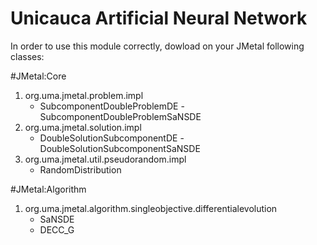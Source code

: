 # Unicauca Artificial Neural Network

In order to use this module correctly, dowload on your JMetal following classes:

#JMetal:Core
1. org.uma.jmetal.problem.impl
	- SubcomponentDoubleProblemDE
	-SubcomponentDoubleProblemSaNSDE
2. org.uma.jmetal.solution.impl
	- DoubleSolutionSubcomponentDE
	-DoubleSolutionSubcomponentSaNSDE
3. org.uma.jmetal.util.pseudorandom.impl
	- RandomDistribution

#JMetal:Algorithm
1. org.uma.jmetal.algorithm.singleobjective.differentialevolution
	- SaNSDE
	- DECC_G



